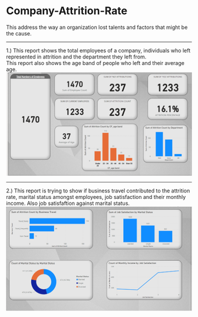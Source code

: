 # Company-Attrition-Rate
This address the way an organization lost talents and factors that might be the cause.
***
1.) This report shows the total employees of a company, individuals who left represented in attrition and the department they left from. <br/>
This report also shows the age band of people who left and their average age.
![](attrition1.png)
***
2.) This report is trying to show if business travel contributed to the attrition rate, marital status amongst employees, job satisfaction and their monthly income. Also job satisfaftion against marital status.
![](attrition2.png)
